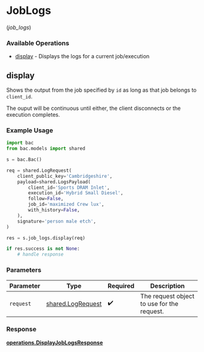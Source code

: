 # JobLogs
(*job_logs*)

### Available Operations

* [display](#display) - Displays the logs for a current job/execution

## display

Shows the output from the job specified by `id` as long as that job belongs to `client_id`.

The ouput will be continuous until either, the client disconnects or the execution completes.

### Example Usage

```python
import bac
from bac.models import shared

s = bac.Bac()

req = shared.LogRequest(
    client_public_key='Cambridgeshire',
    payload=shared.LogsPayload(
        client_id='Sports DRAM Inlet',
        execution_id='Hybrid Small Diesel',
        follow=False,
        job_id='maximized Crew lux',
        with_history=False,
    ),
    signature='person male etch',
)

res = s.job_logs.display(req)

if res.success is not None:
    # handle response
```

### Parameters

| Parameter                                              | Type                                                   | Required                                               | Description                                            |
| ------------------------------------------------------ | ------------------------------------------------------ | ------------------------------------------------------ | ------------------------------------------------------ |
| `request`                                              | [shared.LogRequest](../../models/shared/logrequest.md) | :heavy_check_mark:                                     | The request object to use for the request.             |


### Response

**[operations.DisplayJobLogsResponse](../../models/operations/displayjoblogsresponse.md)**

